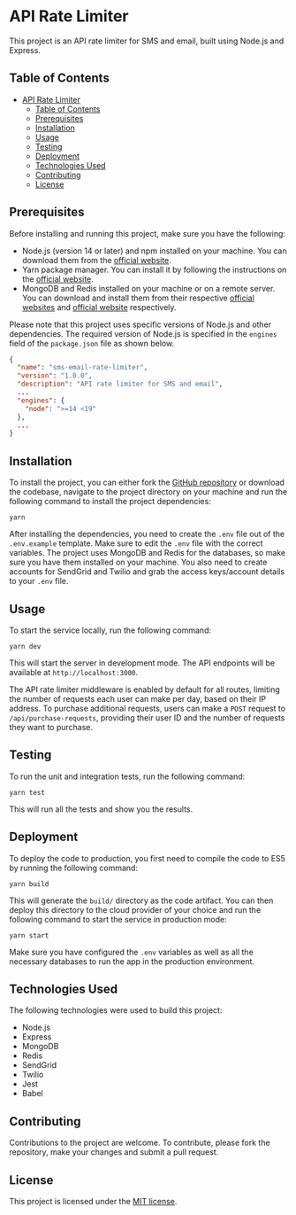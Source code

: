 # API Rate Limiter

This project is an API rate limiter for SMS and email, built using Node.js and Express.

## Table of Contents

- [API Rate Limiter](#api-rate-limiter)
  - [Table of Contents](#table-of-contents)
  - [Prerequisites](#prerequisites)
  - [Installation](#installation)
  - [Usage](#usage)
  - [Testing](#testing)
  - [Deployment](#deployment)
  - [Technologies Used](#technologies-used)
  - [Contributing](#contributing)
  - [License](#license)

## Prerequisites

Before installing and running this project, make sure you have the following:

- Node.js (version 14 or later) and npm installed on your machine. You can download them from the [official website](https://nodejs.org).
- Yarn package manager. You can install it by following the instructions on the [official website](https://yarnpkg.com).
- MongoDB and Redis installed on your machine or on a remote server. You can download and install them from their respective [official websites](https://www.mongodb.com/try/download/community) and [official website](https://redis.io/download) respectively.

Please note that this project uses specific versions of Node.js and other dependencies. The required version of Node.js is specified in the `engines` field of the `package.json` file as shown below.

```json
{
  "name": "sms-email-rate-limiter",
  "version": "1.0.0",
  "description": "API rate limiter for SMS and email",
  ...
  "engines": {
    "node": ">=14 <19"
  },
  ...
}
```

## Installation

To install the project, you can either fork the [GitHub repository](https://github.com/Musigwa/ApiRateLimiter.git) or download the codebase, navigate to the project directory on your machine and run the following command to install the project dependencies:

```
yarn
```

After installing the dependencies, you need to create the `.env` file out of the `.env.example` template. Make sure to edit the `.env` file with the correct variables. The project uses MongoDB and Redis for the databases, so make sure you have them installed on your machine. You also need to create accounts for SendGrid and Twilio and grab the access keys/account details to your `.env` file.

## Usage

To start the service locally, run the following command:

```
yarn dev
```

This will start the server in development mode. The API endpoints will be available at `http://localhost:3000`.

The API rate limiter middleware is enabled by default for all routes, limiting the number of requests each user can make per day, based on their IP address. To purchase additional requests, users can make a `POST` request to `/api/purchase-requests`, providing their user ID and the number of requests they want to purchase.

## Testing

To run the unit and integration tests, run the following command:

```
yarn test
```

This will run all the tests and show you the results.

## Deployment

To deploy the code to production, you first need to compile the code to ES5 by running the following command:

```
yarn build
```

This will generate the `build/` directory as the code artifact. You can then deploy this directory to the cloud provider of your choice and run the following command to start the service in production mode:

```
yarn start
```

Make sure you have configured the `.env` variables as well as all the necessary databases to run the app in the production environment.

## Technologies Used

The following technologies were used to build this project:

- Node.js
- Express
- MongoDB
- Redis
- SendGrid
- Twilio
- Jest
- Babel

## Contributing

Contributions to the project are welcome. To contribute, please fork the repository, make your changes and submit a pull request.

## License

This project is licensed under the [MIT license](https://opensource.org/licenses/MIT).